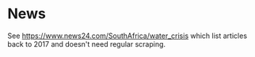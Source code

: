 # News

See https://www.news24.com/SouthAfrica/water_crisis which list articles back to 2017 and doesn't need regular scraping.
